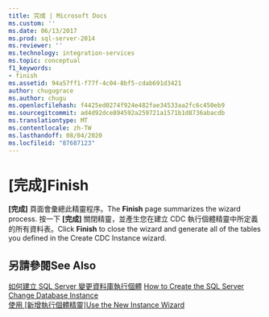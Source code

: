 ```yaml
---
title: 完成 | Microsoft Docs
ms.custom: ''
ms.date: 06/13/2017
ms.prod: sql-server-2014
ms.reviewer: ''
ms.technology: integration-services
ms.topic: conceptual
f1_keywords:
- finish
ms.assetid: 94a57ff1-f77f-4c04-8bf5-cdab691d3421
author: chugugrace
ms.author: chugu
ms.openlocfilehash: f4425ed0274f924e482fae34533aa2fc6c450eb9
ms.sourcegitcommit: ad4d92dce894592a259721a1571b1d8736abacdb
ms.translationtype: MT
ms.contentlocale: zh-TW
ms.lasthandoff: 08/04/2020
ms.locfileid: "87687123"
---
```

# <a name="finish"></a><span data-ttu-id="872ef-102">[完成]</span><span class="sxs-lookup"><span data-stu-id="872ef-102">Finish</span></span>
  <span data-ttu-id="872ef-103">**[完成]** 頁面會彙總此精靈程序。</span><span class="sxs-lookup"><span data-stu-id="872ef-103">The **Finish** page summarizes the wizard process.</span></span> <span data-ttu-id="872ef-104">按一下 **[完成]** 關閉精靈，並產生您在建立 CDC 執行個體精靈中所定義的所有資料表。</span><span class="sxs-lookup"><span data-stu-id="872ef-104">Click **Finish** to close the wizard and generate all of the tables you defined in the Create CDC Instance wizard.</span></span>  
  
## <a name="see-also"></a><span data-ttu-id="872ef-105">另請參閱</span><span class="sxs-lookup"><span data-stu-id="872ef-105">See Also</span></span>  
 <span data-ttu-id="872ef-106">[如何建立 SQL Server 變更資料庫執行個體](how-to-create-the-sql-server-change-database-instance.md) </span><span class="sxs-lookup"><span data-stu-id="872ef-106">[How to Create the SQL Server Change Database Instance](how-to-create-the-sql-server-change-database-instance.md) </span></span>  
 <span data-ttu-id="872ef-107">[使用 [新增執行個體精靈]](use-the-new-instance-wizard.md)</span><span class="sxs-lookup"><span data-stu-id="872ef-107">[Use the New Instance Wizard](use-the-new-instance-wizard.md)</span></span>  
  
  
